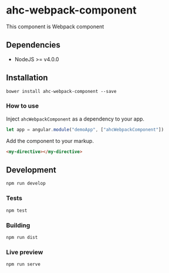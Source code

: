 # ahc-webpack-component

This component is Webpack component

## Dependencies

* NodeJS >= v4.0.0

## Installation

`bower install ahc-webpack-component --save`

### How to use

Inject `ahcWebpackComponent` as a dependency to your app.

```js
let app = angular.module("demoApp", ["ahcWebpackComponent"])
```

Add the component to your markup.

```html
<my-directive></my-directive>
```

## Development

`npm run develop`

### Tests

`npm test`

### Building

`npm run dist`

### Live preview

`npm run serve`
